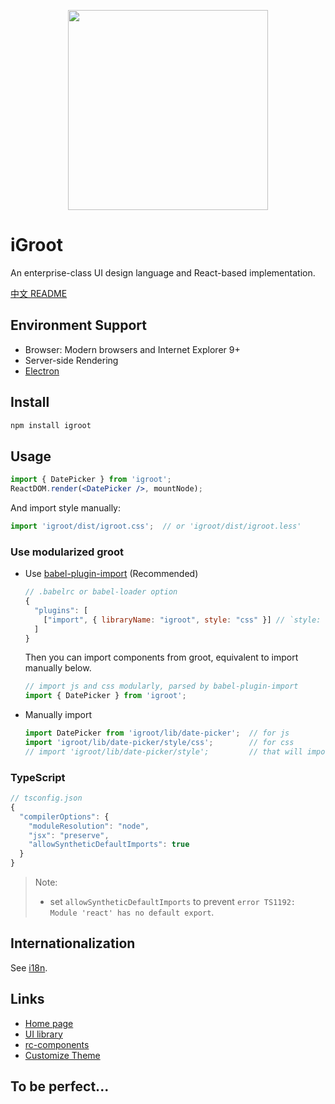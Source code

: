 <p align="center">
  <a href="http://igroot.i.qingcdn.com:8001">
    <img width="320" src="https://t.alipayobjects.com/images/rmsweb/T1B9hfXcdvXXXXXXXX.svg">
  </a>
</p>

# iGroot

An enterprise-class UI design language and React-based implementation.

[中文 README](README-zh_CN.md)

## Environment Support

* Browser: Modern browsers and Internet Explorer 9+
* Server-side Rendering
* [Electron](http://electron.atom.io/)

## Install

```bash
npm install igroot
```

## Usage

```jsx
import { DatePicker } from 'igroot';
ReactDOM.render(<DatePicker />, mountNode);
```

And import style manually:

```jsx
import 'igroot/dist/igroot.css';  // or 'igroot/dist/igroot.less'
```

### Use modularized groot

- Use [babel-plugin-import](https://github.com/ant-design/babel-plugin-import) (Recommended)

   ```js
   // .babelrc or babel-loader option
   {
     "plugins": [
       ["import", { libraryName: "igroot", style: "css" }] // `style: true` for less
     ]
   }
   ```

   Then you can import components from groot, equivalent to import manually below.

   ```jsx
   // import js and css modularly, parsed by babel-plugin-import
   import { DatePicker } from 'igroot';
   ```

- Manually import

   ```jsx
   import DatePicker from 'igroot/lib/date-picker';  // for js
   import 'igroot/lib/date-picker/style/css';        // for css
   // import 'igroot/lib/date-picker/style';         // that will import less
   ```

### TypeScript

```js
// tsconfig.json
{
  "compilerOptions": {
    "moduleResolution": "node",
    "jsx": "preserve",
    "allowSyntheticDefaultImports": true
  }
}
```

> Note:
> - set `allowSyntheticDefaultImports` to prevent `error TS1192: Module 'react' has no default export`.

## Internationalization

See [i18n](http://igroot.i.qingcdn.com:8001/docs/react/i18n).

## Links

- [Home page](http://igroot.i.qingcdn.com:8001/)
- [UI library](http://igroot.i.qingcdn.com:8001/docs/react/introduce)
- [rc-components](http://react-component.github.io/)
- [Customize Theme](http://igroot.i.qingcdn.com:8001/docs/react/customize-theme)

## To be perfect...
